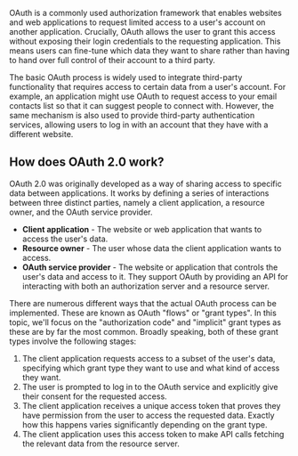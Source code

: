 OAuth is a commonly used authorization framework that enables websites and web applications to request limited access to a user's account on another application. Crucially, OAuth allows the user to grant this access without exposing their login credentials to the requesting application. This means users can fine-tune which data they want to share rather than having to hand over full control of their account to a third party.

The basic OAuth process is widely used to integrate third-party functionality that requires access to certain data from a user's account. For example, an application might use OAuth to request access to your email contacts list so that it can suggest people to connect with. However, the same mechanism is also used to provide third-party authentication services, allowing users to log in with an account that they have with a different website.

## How does OAuth 2.0 work?

OAuth 2.0 was originally developed as a way of sharing access to specific data between applications. It works by defining a series of interactions between three distinct parties, namely a client application, a resource owner, and the OAuth service provider.

-   **Client application** - The website or web application that wants to access the user's data.
-   **Resource owner** - The user whose data the client application wants to access.
-   **OAuth service provider** - The website or application that controls the user's data and access to it. They support OAuth by providing an API for interacting with both an authorization server and a resource server.

There are numerous different ways that the actual OAuth process can be implemented. These are known as OAuth "flows" or "grant types". In this topic, we'll focus on the "authorization code" and "implicit" grant types as these are by far the most common. Broadly speaking, both of these grant types involve the following stages:

1.  The client application requests access to a subset of the user's data, specifying which grant type they want to use and what kind of access they want.
2.  The user is prompted to log in to the OAuth service and explicitly give their consent for the requested access.
3.  The client application receives a unique access token that proves they have permission from the user to access the requested data. Exactly how this happens varies significantly depending on the grant type.
4.  The client application uses this access token to make API calls fetching the relevant data from the resource server.